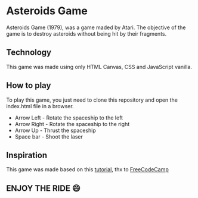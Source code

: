# Asteroids Game

Asteroids Game (1979), was a game maded by Atari. The objective of the game is to destroy asteroids without being hit by their fragments.

## Technology

This game was made using only HTML Canvas, CSS and JavaScript vanilla.

## How to play

To play this game, you just need to clone this repository and open the index.html file in a browser.

- Arrow Left - Rotate the spaceship to the left
- Arrow Right - Rotate the spaceship to the right
- Arrow Up - Thrust the spaceship
- Space bar - Shoot the laser

## Inspiration

This game was made based on this [tutorial](https://www.youtube.com/watch?v=H9CSWMxJx84&ab_channel=freeCodeCamp.org), thx to [FreeCodeCamp](https://github.com/freeCodeCamp)

## ENJOY THE RIDE :smile:

